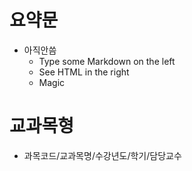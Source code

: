 # 요약문

- 아직안씀
  - Type some Markdown on the left
  - See HTML in the right
  - Magic

# 교과목형

  -  과목코드/교과목명/수강년도/학기/담당교수
